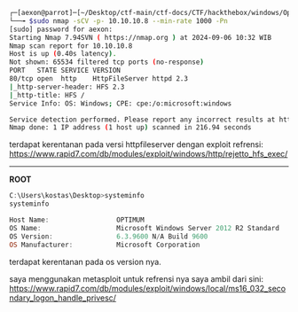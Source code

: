 
```bash
┌─[aexon@parrot]─[~/Desktop/ctf-main/ctf-docs/CTF/hackthebox/windows/Optimum]
└──╼ $sudo nmap -sCV -p- 10.10.10.8 --min-rate 1000 -Pn
[sudo] password for aexon: 
Starting Nmap 7.94SVN ( https://nmap.org ) at 2024-09-06 10:32 WIB
Nmap scan report for 10.10.10.8
Host is up (0.40s latency).
Not shown: 65534 filtered tcp ports (no-response)
PORT   STATE SERVICE VERSION
80/tcp open  http    HttpFileServer httpd 2.3
|_http-server-header: HFS 2.3
|_http-title: HFS /
Service Info: OS: Windows; CPE: cpe:/o:microsoft:windows

Service detection performed. Please report any incorrect results at https://nmap.org/submit/ .
Nmap done: 1 IP address (1 host up) scanned in 216.94 seconds

```


terdapat kerentanan pada versi httpfileserver
dengan exploit refrensi: https://www.rapid7.com/db/modules/exploit/windows/http/rejetto_hfs_exec/


----
**ROOT**

```powershell
C:\Users\kostas\Desktop>systeminfo
systeminfo

Host Name:                 OPTIMUM
OS Name:                   Microsoft Windows Server 2012 R2 Standard
OS Version:                6.3.9600 N/A Build 9600
OS Manufacturer:           Microsoft Corporation
```

terdapat kerentanan pada os version nya.

saya menggunakan metasploit untuk refrensi nya saya ambil dari sini: https://www.rapid7.com/db/modules/exploit/windows/local/ms16_032_secondary_logon_handle_privesc/

